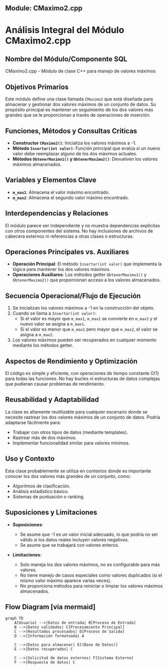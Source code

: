 ## Module: CMaximo2.cpp
# Análisis Integral del Módulo CMaximo2.cpp

## Nombre del Módulo/Componente SQL
CMaximo2.cpp - Módulo de clase C++ para manejo de valores máximos

## Objetivos Primarios
Este módulo define una clase llamada `CMaximo2` que está diseñada para almacenar y gestionar dos valores máximos de un conjunto de datos. Su propósito principal es mantener un seguimiento de los dos valores más grandes que se le proporcionan a través de operaciones de inserción.

## Funciones, Métodos y Consultas Críticas
- **Constructor `CMaximo2()`**: Inicializa los valores máximos a -1.
- **Método `Insertar(int valor)`**: Función principal que evalúa si un nuevo valor debe reemplazar alguno de los dos máximos actuales.
- **Métodos `ObtenerMaximo1()` y `ObtenerMaximo2()`**: Devuelven los valores máximos almacenados.

## Variables y Elementos Clave
- **`m_max1`**: Almacena el valor máximo encontrado.
- **`m_max2`**: Almacena el segundo valor máximo encontrado.

## Interdependencias y Relaciones
El módulo parece ser independiente y no muestra dependencias explícitas con otros componentes del sistema. No hay inclusiones de archivos de cabecera externos ni referencias a otras clases o estructuras.

## Operaciones Principales vs. Auxiliares
- **Operación Principal**: El método `Insertar(int valor)` que implementa la lógica para mantener los dos valores máximos.
- **Operaciones Auxiliares**: Los métodos getter `ObtenerMaximo1()` y `ObtenerMaximo2()` que proporcionan acceso a los valores almacenados.

## Secuencia Operacional/Flujo de Ejecución
1. Se inicializan los valores máximos a -1 en la construcción del objeto.
2. Cuando se llama a `Insertar(int valor)`:
   - Si el valor es mayor que `m_max1`, `m_max1` se convierte en `m_max2` y el nuevo valor se asigna a `m_max1`.
   - Si el valor es menor que `m_max1` pero mayor que `m_max2`, el valor se asigna a `m_max2`.
3. Los valores máximos pueden ser recuperados en cualquier momento mediante los métodos getter.

## Aspectos de Rendimiento y Optimización
El código es simple y eficiente, con operaciones de tiempo constante O(1) para todas las funciones. No hay bucles ni estructuras de datos complejas que pudieran causar problemas de rendimiento.

## Reusabilidad y Adaptabilidad
La clase es altamente reutilizable para cualquier escenario donde se necesite rastrear los dos valores máximos de un conjunto de datos. Podría adaptarse fácilmente para:
- Trabajar con otros tipos de datos (mediante templates).
- Rastrear más de dos máximos.
- Implementar funcionalidad similar para valores mínimos.

## Uso y Contexto
Esta clase probablemente se utiliza en contextos donde es importante conocer los dos valores más grandes de un conjunto, como:
- Algoritmos de clasificación.
- Análisis estadístico básico.
- Sistemas de puntuación o ranking.

## Suposiciones y Limitaciones
- **Suposiciones**: 
  - Se asume que -1 es un valor inicial adecuado, lo que podría no ser válido si los datos reales incluyen valores negativos.
  - Se asume que se trabajará con valores enteros.
  
- **Limitaciones**:
  - Solo maneja los dos valores máximos, no es configurable para más valores.
  - No tiene manejo de casos especiales como valores duplicados (si el mismo valor máximo aparece varias veces).
  - No proporciona métodos para reiniciar o limpiar los valores máximos almacenados.
## Flow Diagram [via mermaid]
```mermaid
graph TD
    A[Usuario] -->|Datos de entrada| B[Proceso de Entrada]
    B -->|Datos validados| C[Procesamiento Principal]
    C -->|Resultados procesados| D[Proceso de Salida]
    D -->|Información formateada| A
    
    C -->|Datos para almacenar| E[(Base de Datos)]
    E -->|Datos recuperados| C
    
    C -->|Solicitud de datos externos| F[Sistema Externo]
    F -->|Respuesta de datos| C
```
